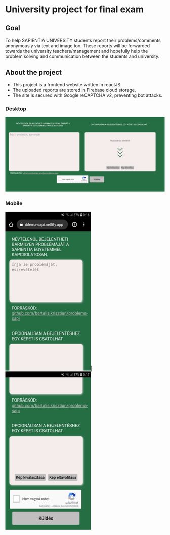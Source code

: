 # University project for final exam

## Goal

To help SAPIENTIA UNIVERSITY students report their problems/comments anonymously via text and image too.
These reports will be forwarded towards the university teachers/management and hopefully help the problem solving and communication between the students and university.

## About the project

* This project is a frontend website written in reactJS.
* The uploaded reports are stored in Firebase cloud storage.
* The site is secured with Google reCAPTCHA v2, preventing bot attacks.

### Desktop

<img src="readme_images/desktop.png" alt="desktop"/>

### Mobile

<img src="readme_images/mobile1.jpg" alt="mobile" height="500" width="270" />|
<img src="readme_images/mobile2.jpg" alt="mobile" height="500" width="270"/>


